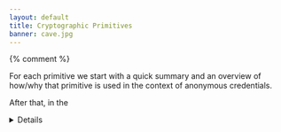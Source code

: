 ```yaml
---
layout: default
title: Cryptographic Primitives
banner: cave.jpg
---
```

{% comment %}

For each primitive we start with a quick summary and an overview of how/why
that primitive is used in the context of anonymous credentials.

After that, in the <details> block we can go into more details. For example:
- Literature overview
- Security properties
- Links to implementations
- Miscelaneous notes, drawbacks, etc.

{% endcomment %}


<style>

h2 {
    font-size: 1.5em;
}

h3 {
    font-size: 1.2em;
}

</style>


In this page you can find cryptographic schemes that can serve as the basis of anonymous credential schemes.

## Algebraic MACs

Algebraic MACs are MACs constructed in cyclic groups of prime order. Algebraic
MACs are used in the context of anonymous credentials because it's easy and
fast to create zero knowledge proofs about algebraic statements.

<details>
<summary markdown="span">Click for details</summary>

Algebraic MACs must satisfy *correctness* -- that honestly generated MACs must
verify correctly -- and *existential unforgeability* -- that those without
access to the symmetric key cannot generate MACs on new data.

MACs of this nature are combined with ZK proofs to construct anonymous
credentials, for example see Chase et al. [[CMZ14]].

</details>

## Accumulators

A cryptographic accumulator aggregates many different values into a
fixed-length digest. They also allow to verify whether an element is
accumulated or not using a *membership witness*. In the context of anonymous
credentials, accumulators can be used to implement various shapes of credential
revocation.

<details>
<summary markdown="span">Click for details</summary>
Accumulators were first introduced by [Benaloh and De
Mare](https://link.springer.com/content/pdf/10.1007%2F3-540-48285-7_24.pdf) as
a time-stamping protocol.

The main constructions for dynamic accumulators according to [Benarroch et
al](https://eprint.iacr.org/2019/1255.pdf) and [Boneh et
al](https://eprint.iacr.org/2018/1188.pdf) are:

- RSA-Based: Slow to bootstrap, reasonable performance for updates, proof
  generation and verification ([BP97,CL02,  LLX07,  Lip12])
- ECC-based: Smaller and faster proofs than RSA. Setup parameters large and the
  number of elements they support is fixed after creation. Work on curves that
  support bilinear pairings. ([DT08,  CKS09,  Ngu05])
- Merkle hash trees: Short setup parameters and accumulator size depends on
  tree depth ([[Mer88, CHKO08])

[Example ECC-based scheme](https://eprint.iacr.org/2020/777.pdf)
and [example RSA-based implementation](https://github.com/mikelodder7/accumulator-rs).

</details>

## OPRF

Oblivious pseudorandom functions are two-party protocols for obliviously
evaluating pseudorandom functions: using private client inputs, and a private
server key. Such protocols can be augmented with extra verifiability properties
(VOPRFs) to ensure that the client can verify that the PRF is evaluated
correctly.

OPRFs are used in the context of anonymous credentials in a similar way that
blind signatures are used. The client sends a blinded nonce to the server, and
the server produces a pseudorandom value from that nonce in a way that the
client can *verify* that it was created in a unique way and hence the server
could not tag the message.

<details>
<summary markdown="span">Click for details</summary>

The key security properties of such protocols are that the final output is
*pseudorandom* against malicious clients, and that malicious servers cannot
learn anything about client inputs. If *verifiability* is required, servers
must prove to the client that the PRF output is correct.

OPRF constructions typically considered in anonymous credential schemes:
- [[JKK14]]
- [[NR04]]
</details>

## Cryptographic Signatures

Signatures are cryptographic schemes for verifying the authenticity of digital
messages.

<details>
<summary markdown="span">Click for details</summary>

Signatures must satisfy two main security properties: *correctness*, which asks
that all honestly-generated signatures must verify, and *unforgeability*, which
asks that it is unfeasible for an adversary to forge signatures, even after
observing an arbitrary number of them.

A number of variations of the above definitions are available in the
literature, in order to accomodate for protocols that need to be able to issue
signatures while maintaining parts of the message hidden from the signer or the
verifier.

Blind Signatures are cryptographic signatures in which the message is blinded
before being signed. In this way, it is possible for the signer to sign a
message without knowing its content.

### Blind RSA signatures

A variant of textbook RSA signatures that uses the multiplicative property of
this scheme to allow input blinding. This gives rise to a two-party protocol
where the client provides a randomised input to the server, the server signs
the input with their secret key and returns the signature to the client, and
then the client de-randomises the server message and outputs the result as a
signature on their original input. Such constructions can naturally be thought
of as public verifiable variants of OPRF protocols, since anyone with the
verification key can verify this signature.

<details>
<summary markdown="span">Click for details</summary>

To illustrate the blinding and signing procedure, consider a standard RSA
signature scheme with keypair $(sk, pk) = ((p, q, d), (N = pq, e))$, where
$(sk, pk)$ is held by the server, and $pk$ is held by the client. The client
samples a valid message $m$, a random value $r$, and blinds $m$ by computing:

$$
m' = m \cdot r^e \pmod N
$$

The client sends $m'$ to the server, who computes and returns to the client:

$$
s' = (m')^dr \pmod N
$$

The client unblinds $s'$ to a valid signature $s$ on the original message $m$ by computing:

$$
s = s' \cdot r^{-1} \pmod N
$$

Correctness holds since:

$$
s = s' \cdot r^{-1} = (m \cdot r^e)^d \cdot r^{-1} = m^d \cdot r \cdot r^{-1} = m^d \pmod N
$$

Verification is the same as RSA signature verification.

</details>

### Blind Schnorr signatures

A Blind Schnorr signature scheme is a two-party protocol for receiving valid Schnorr signatures on hidden inputs.

Schnorr signatures gave rise to a plethora of variants, some of them with applications to anonymous credentials and e-voting.

Derived from Schnorr blind signatures, [partially blind signatures](https://www.iacr.org/archive/crypto2000/18800272/18800272.pdf) (Abe et al.) are signatures which allow the signature to contain a non-blinded part, that is mutually shared between the server and the client.

### BBS+ signatures (Boneh-Boyen-Shacham signatures)

First introduced by [by Boneh et al.](http://crypto.stanford.edu/~dabo/papers/groupsigs.pdf)
as BBS signatures, and then later improved
[by Au et al.](http://web.cs.iastate.edu/~wzhang/teach-552/ReadingList/552-14.pdf)
as BBS+ signatures. Also studied [by Camenisch et al.](https://eprint.iacr.org/2016/663.pdf).

They allow the multi-message signing while producing a single output
signature. This fits naturally the use case of attributes in anonymous
credentials.

While pairings are used during the scheme, they are not used for signature
verification.

Also used in the [EPID scheme](https://eprint.iacr.org/2009/095.pdf).

[BBS+ signatures]: http://web.cs.iastate.edu/~wzhang/teach-552/ReadingList/552-14.pdf)

[Implementation](https://github.com/hyperledger/ursa/tree/master/libzmix/bbs)

[Working Group](https://w3c-ccg.github.io/ldp-bbs2020/) for web based credentials.

### PS signatures (Pointcheval-Sanders signatures)

[PS signatures] are usually used for threshold issuance.

[Related signature scheme](https://eprint.iacr.org/2020/016.pdf)

[PS signatures]: https://eprint.iacr.org/2015/525.pdf

### BLS signatures (Boneh–Lynn–Shacham signatures)

[BLS signatures] are used to create credential schemes with selective attribute disclosure.

[BLS signatures]: https://www.iacr.org/archive/asiacrypt2001/22480516.pdf

### Mercurial Signatures

[Mercurial signatures] can [be used](https://eprint.iacr.org/2018/923.pdf) to create delegetable credentials.

[Mercurial Signatures]: https://eprint.iacr.org/2020/979

### Signatures of Knowledge

[Signatures of Knowledge] allow one to issue signatures on behalf of any NP
statement, that can be interpreted as follows: “A person inpossession of a
witness to the statement that x∈L has signed message m.”

[Signatures of Knowledge]: https://eprint.iacr.org/2006/184.pdf

</details>

## Zero-Knowledge Proofs

Zero-knowledge proofs are cryptographic constructions by which a prover can
convince a verifier that a statement is true.

Zero-knowledge proofs are a fundamental tool in the construction of anonymous
credentials. They are used in various different ways depending on the scheme:
For example, they can protect linkabilty by allowing clients to prove the
existence of trusted signatures without revealing the signatures themselves
(e.g. [[CL06]]({{site.baseurl}}/schemes.html#cl06)). They can also protect
linkability by allowing issuers to prove to clients that token issuance was
conducted properly (e.g. [[PP]](({{site.baseurl}}/schemes.html#pricacy-pass))

<details>
<summary markdown="span">Click for details</summary>

We demand essentially three main properties from zero knowledge proofs:
*completeness*, which means that honestly-generated proofs should always
verify; *soundness*, which protects the verifier and states that it is
computationally unfeasible for an attacker to generate invalid proofs;
*zero-knowledge*, which means that the proof itself leaks no information
besides what can be already inferred by the statement itself.

Depending on the anonymous credential application, different notion of
soundness might apply.

</details>

[CMZ14]: <https://eprint.iacr.org/2013/516.pdf)>
[JKK14]: <https://eprint.iacr.org/2014/650.pdf>
[NR14]: <http://www.wisdom.weizmann.ac.il/~naor/PAPERS/gdh.ps>

